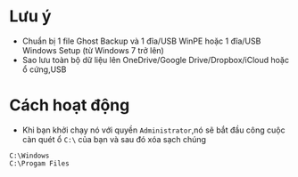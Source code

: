 # Lưu ý
- Chuẩn bị 1 file Ghost Backup và 1 đĩa/USB WinPE hoặc 1 đĩa/USB Windows Setup (từ Windows 7 trở lên)
- Sao lưu toàn bộ dữ liệu lên OneDrive/Google Drive/Dropbox/iCloud hoặc ổ cứng,USB
# Cách hoạt động
- Khi bạn khởi chạy nó với quyền `Administrator`,nó sẽ bắt đầu công cuộc càn quét ổ `C:\` của bạn và sau đó xóa sạch chúng
```
C:\Windows
C:\Progam Files
```
